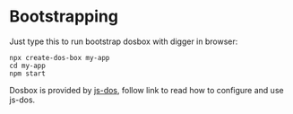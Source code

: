 Bootstrapping
=============

Just type this to run bootstrap dosbox with digger in browser:
```
npx create-dos-box my-app
cd my-app
npm start
```

Dosbox is provided by [js-dos](https://github.com/caiiiycuk/js-dos/tree/6.22), follow link to read how to configure and use js-dos.
